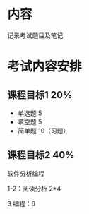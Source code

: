 # 内容
记录考试题目及笔记

# 考试内容安排
## 课程目标1  20%
- 单选题 5
- 填空题 5
- 简单题 10（习题）

## 课程目标2  40%
软件分析编程

1-2：阅读分析 2*4

3 编程：6
